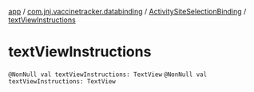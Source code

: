 [app](../../index.md) / [com.jnj.vaccinetracker.databinding](../index.md) / [ActivitySiteSelectionBinding](index.md) / [textViewInstructions](./text-view-instructions.md)

# textViewInstructions

`@NonNull val textViewInstructions: TextView`
`@NonNull val textViewInstructions: TextView`